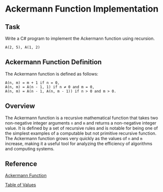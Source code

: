# Ackermann Function Implementation

## Task

Write a C# program to implement the Ackermann function using recursion.

```
A(2, 5), A(1, 2)
```

## Ackermann Function Definition
The Ackermann function is defined as follows:

```        
A(n, m) = m + 1 if n = 0,
A(n, m) = A(n - 1, 1) if n ≠ 0 and m = 0,
A(n, m) = A(n - 1, A(n, m - 1)) if n > 0 and m > 0.

```

## Overview

The Ackermann function is a recursive mathematical function that takes two non-negative integer arguments `n` and `m` and returns a non-negative integer value. It is defined by a set of recursive rules and is notable for being one of the simplest examples of a computable but not primitive recursive function. The Ackermann function grows very quickly as the values of `n` and `m` increase, making it a useful tool for analyzing the efficiency of algorithms and computing systems.

## Reference

[Ackermann Function](https://en.wikipedia.org/wiki/Ackermann_function)

[Table of Values](https://en.wikipedia.org/wiki/Ackermann_function#Table_of_values)
